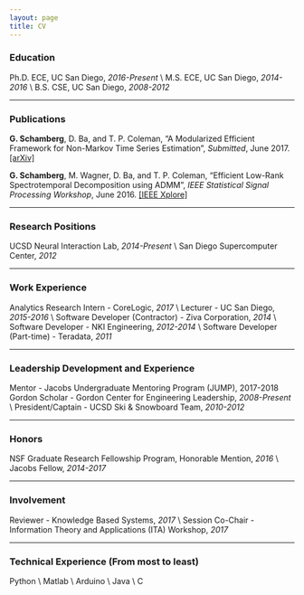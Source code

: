 ```yaml
---
layout: page
title: CV
---
```


### Education

Ph.D. ECE, UC San Diego, *2016-Present* \\
M.S. ECE, UC San Diego, *2014-2016* \\
B.S. CSE, UC San Diego, *2008-2012*

-----

### Publications

**G. Schamberg**, D. Ba, and T. P. Coleman, “A Modularized Efficient Framework for
Non-Markov Time Series Estimation”, *Submitted*, June 2017. [[arXiv]](https://arxiv.org/abs/1706.04685)

**G. Schamberg**, M. Wagner, D. Ba, and T. P. Coleman, “Efficient Low-Rank Spectrotemporal Decomposition using ADMM”, *IEEE Statistical Signal Processing Workshop*, June 2016. [[IEEE Xplore]](http://ieeexplore.ieee.org/document/7551797/)

-----

### Research Positions

UCSD Neural Interaction Lab, *2014-Present* \\
San Diego Supercomputer Center, *2012*

-----

### Work Experience

Analytics Research Intern - CoreLogic, *2017* \\
Lecturer - UC San Diego, *2015-2016* \\
Software Developer (Contractor) - Ziva Corporation, *2014* \\
Software Developer - NKI Engineering, *2012-2014* \\
Software Developer (Part-time) - Teradata, *2011*

-----

### Leadership Development and Experience

Mentor - Jacobs Undergraduate Mentoring Program (JUMP), 2017-2018
Gordon Scholar - Gordon Center for Engineering Leadership, *2008-Present* \\
President/Captain - UCSD Ski & Snowboard Team, *2010-2012*

-----

### Honors

NSF Graduate Research Fellowship Program, Honorable Mention, *2016* \\
Jacobs Fellow, *2014-2017*

-----

### Involvement

Reviewer - Knowledge Based Systems, *2017* \\
Session Co-Chair - Information Theory and Applications (ITA) Workshop, *2017*

-----

### Technical Experience (From most to least)

Python \\
Matlab \\
Arduino \\
Java \\
C